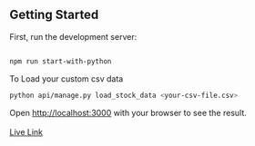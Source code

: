 ## Getting Started

First, run the development server:

```bash

npm run start-with-python
```

To Load your custom csv data
```bash
python api/manage.py load_stock_data <your-csv-file.csv>
```

Open [http://localhost:3000](http://localhost:3000) with your browser to see the result.
<br>
<br>
[Live Link](https://janata-wifi.up.railway.app/)
